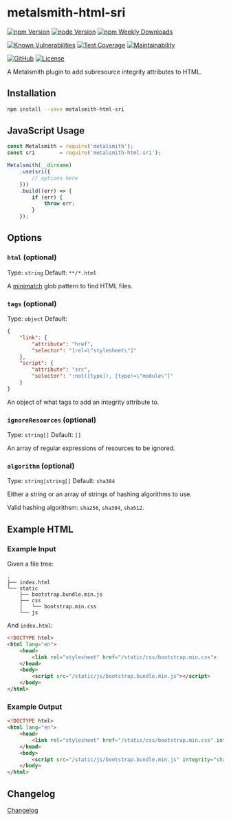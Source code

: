 # metalsmith-html-sri

[![npm Version](https://badgen.net/npm/v/metalsmith-html-sri?icon=npm)](https://www.npmjs.com/package/metalsmith-html-sri)
[![node Version](https://badgen.net/npm/node/metalsmith-html-sri)](https://github.com/emmercm/metalsmith-html-sri/blob/master/package.json)
[![npm Weekly Downloads](https://badgen.net/npm/dw/metalsmith-html-sri)](https://www.npmjs.com/package/metalsmith-html-sri)

[![Known Vulnerabilities](https://snyk.io/test/npm/metalsmith-html-sri/badge.svg)](https://snyk.io/test/npm/metalsmith-html-sri)
[![Test Coverage](https://badgen.net/codecov/c/github/emmercm/metalsmith-html-sri/master?icon=codecov)](https://codecov.io/gh/emmercm/metalsmith-html-sri)
[![Maintainability](https://badgen.net/codeclimate/maintainability/emmercm/metalsmith-html-sri?icon=codeclimate)](https://codeclimate.com/github/emmercm/metalsmith-html-sri/maintainability)

[![GitHub](https://badgen.net/badge/emmercm/metalsmith-html-sri/purple?icon=github)](https://github.com/emmercm/metalsmith-html-sri)
[![License](https://badgen.net/github/license/emmercm/metalsmith-html-sri?color=grey)](https://github.com/emmercm/metalsmith-html-sri/blob/master/LICENSE)

A Metalsmith plugin to add subresource integrity attributes to HTML.

## Installation

```bash
npm install --save metalsmith-html-sri
```

## JavaScript Usage

```javascript
const Metalsmith = require('metalsmith');
const sri        = require('metalsmith-html-sri');

Metalsmith(__dirname)
    .use(sri({
        // options here
    }))
    .build((err) => {
        if (err) {
            throw err;
        }
    });
```

## Options

### `html` (optional)

Type: `string` Default: `**/*.html`

A [minimatch](https://www.npmjs.com/package/minimatch) glob pattern to find HTML files.

### `tags` (optional)

Type: `object` Default:

```json
{
    "link": {
        "attribute": "href",
        "selector": "[rel=\"stylesheet\"]"
    },
    "script": {
        "attribute": "src",
        "selector": ":not([type]), [type!=\"module\"]"
    }
}
```

An object of what tags to add an integrity attribute to.

### `ignoreResources` (optional)

Type: `string[]` Default: `[]`

An array of regular expressions of resources to be ignored.

### `algorithm` (optional)

Type: `string|string[]` Default: `sha384`

Either a string or an array of strings of hashing algorithms to use.

Valid hashing algorithsm: `sha256`, `sha384`, `sha512`.

## Example HTML

### Example Input

Given a file tree:

```text
.
├── index.html
└── static
    ├── bootstrap.bundle.min.js
    ├── css
    │   └── bootstrap.min.css
    └── js
```

And `index.html`:

```html
<!DOCTYPE html>
<html lang="en">
    <head>
        <link rel="stylesheet" href="/static/css/bootstrap.min.css">
    </head>
    <body>
        <script src="/static/js/bootstrap.bundle.min.js"></script>
    </body>
</html>
```

### Example Output

```html
<!DOCTYPE html>
<html lang="en">
    <head>
        <link rel="stylesheet" href="/static/css/bootstrap.min.css" integrity="sha384-...">
    </head>
    <body>
        <script src="/static/js/bootstrap.bundle.min.js" integrity="sha384-..."></script>
    </body>
</html>
```

## Changelog

[Changelog](./CHANGELOG.md)
